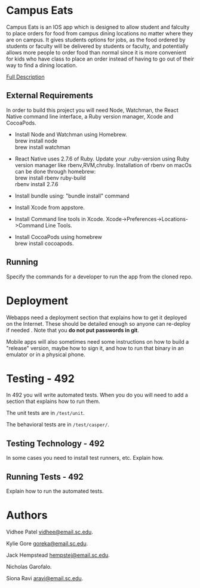 # Campus Eats

Campus Eats is an IOS app which is designed to allow student and falculty to place orders for food from campus dining 
locations no matter where they are on campus. It gives students options for jobs, as the food ordered by students or 
faculty will be delivered by students or faculty, and potentially allows more people to order food than normal since it
is more convenient for kids who have class to place an order instead of having to go out of their way to find a dining 
location.

[Full Description](https://github.com/SCCapstone/CodersNotPosers/wiki/Project-Description)

## External Requirements

In order to build this project you will need Node, Watchman, the React Native command line interface, a Ruby version manager, Xcode and CocoaPods.

* Install Node and Watchman using Homebrew.<br/>
    brew install node <br/>
    brew install watchman

* React Native uses 2.7.6 of Ruby. Update your .ruby-version using Ruby version manager like rbenv,RVM,chruby.
	Installation of rbenv on macOs can be done through homebrew:<br/>
	brew install rbenv ruby-build <br/>
	rbenv install 2.7.6

* Install bundle using:
 	"bundle install" command

* Install Xcode from appstore.
* Install Command line tools in Xcode. Xcode->Preferences->Locations->Command Line Tools.
* Install CocoaPods using homebrew<br/>
	brew install cocoapods.

## Running

Specify the commands for a developer to run the app from the cloned repo.

# Deployment

Webapps need a deployment section that explains how to get it deployed on the 
Internet. These should be detailed enough so anyone can re-deploy if needed
. Note that you **do not put passwords in git**. 

Mobile apps will also sometimes need some instructions on how to build a
"release" version, maybe how to sign it, and how to run that binary in an
emulator or in a physical phone.


# Testing - 492

In 492 you will write automated tests. When you do you will need to add a 
section that explains how to run them.

The unit tests are in `/test/unit`.

The behavioral tests are in `/test/casper/`.

## Testing Technology - 492

In some cases you need to install test runners, etc. Explain how.

## Running Tests - 492

Explain how to run the automated tests.

# Authors

Vidhee Patel vidhee@email.sc.edu.

Kylie Gore goreka@email.sc.edu. 

Jack Hempstead hempstej@email.sc.edu.

Nicholas Garofalo. 

Siona Ravi aravi@email.sc.edu.
